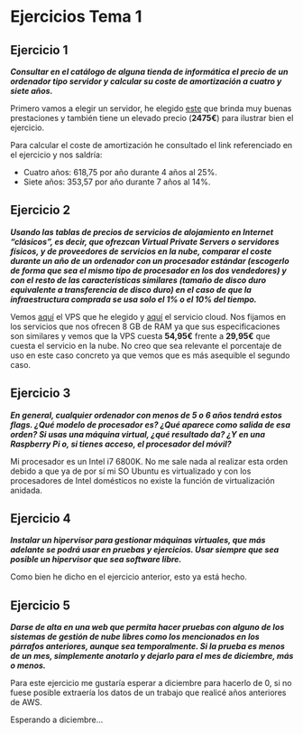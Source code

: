 # Ejercicios Tema 1

## Ejercicio 1

***Consultar en el catálogo de alguna tienda de informática el precio de un ordenador tipo servidor y calcular su coste de amortización a cuatro y siete años.***

Primero vamos a elegir un servidor, he elegido [este](https://www.pccomponentes.com/hpe-proliant-dl360-gen10-intel-xeon-silver-4214r-32gb) que brinda muy buenas prestaciones y también tiene un elevado precio (**2475€**) para ilustrar bien el ejercicio. 

Para calcular el coste de amortización he consultado el link referenciado en el ejercicio y nos saldría:

* Cuatro años: 618,75 por año durante 4 años al 25%.
* Siete años: 353,57 por año durante 7 años al 14%.


## Ejercicio 2

***Usando las tablas de precios de servicios de alojamiento en Internet “clásicos”, es decir, que ofrezcan Virtual Private Servers o servidores físicos, y de proveedores de servicios en la nube, comparar el coste durante un año de un ordenador con un procesador estándar (escogerlo de forma que sea el mismo tipo de procesador en los dos vendedores) y con el resto de las características similares (tamaño de disco duro equivalente a transferencia de disco duro) en el caso de que la infraestructura comprada se usa solo el 1% o el 10% del tiempo.***

Vemos [aquí](https://axarnet.es/vps?gclid=EAIaIQobChMI_o3WhJCb7AIVJO7mCh2m4wVuEAAYASAAEgJVM_D_BwE) el VPS que he elegido y [aquí](https://www.hostalia.com/servidor-cloud/?gclid=EAIaIQobChMImNXX1Y-b7AIVyZrVCh0h5gd5EAAYASAAEgIXzfD_BwE) el servicio cloud. Nos fijamos en los servicios que nos ofrecen 8 GB de RAM ya que sus especificaciones son similares y vemos que la VPS cuesta **54,95€** frente a **29,95€** que cuesta el servicio en la nube. No creo que sea relevante el porcentaje de uso en este caso concreto ya que vemos que es más asequible el segundo caso.


## Ejercicio 3

***En general, cualquier ordenador con menos de 5 o 6 años tendrá estos flags. ¿Qué modelo de procesador es? ¿Qué aparece como salida de esa orden? Si usas una máquina virtual, ¿qué resultado da? ¿Y en una Raspberry Pi o, si tienes acceso, el procesador del móvil?***

Mi procesador es un Intel i7 6800K.
No me sale nada al realizar esta orden debido a que ya de por sí mi SO Ubuntu es virtualizado y con los procesadores de Intel domésticos no existe la función de virtualización anidada.


## Ejercicio 4

***Instalar un hipervisor para gestionar máquinas virtuales, que más adelante se podrá usar en pruebas y ejercicios. Usar siempre que sea posible un hipervisor que sea software libre.***

Como bien he dicho en el ejercicio anterior, esto ya está hecho.


## Ejercicio 5

***Darse de alta en una web que permita hacer pruebas con alguno de los sistemas de gestión de nube libres como los mencionados en los párrafos anteriores, aunque sea temporalmente. Si la prueba es menos de un mes, simplemente anotarlo y dejarlo para el mes de diciembre, más o menos.***

Para este ejercicio me gustaría esperar a diciembre para hacerlo de 0, si no fuese posible extraería los datos de un trabajo que realicé años anteriores de AWS.

Esperando a diciembre...